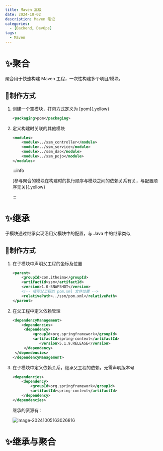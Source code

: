 ```yaml
---
title: Maven 高级
date: 2024-10-02
description: Maven 笔记
categories: 
  - [Backend, DevOps]
tags: 
  - Maven
---
```


# :sparkles:聚合

聚合用于快速构建 Maven 工程，一次性构建多个项目/模块。

## :sparkling_heart:制作方式

1. 创建一个空模块，打包方式定义为 [pom]{.yellow}

   ```xml 父 pom.xml
   <packaging>pom</packaging>
   ```

2. 定义构建时关联的其他模块

   ```xml 父 pom.xml
   <modules>
       <module>../ssm_controller</module>
       <module>../ssm_service</module>
       <module>../ssm_dao</module>
       <module>../ssm_pojo</module>
   </modules>
   ```

   :::info

   [参与聚合的模块在构建时的执行顺序与模块之间的依赖关系有关，与配置顺序无关]{.yellow}

   :::

# :sparkles:继承

子模块通过继承实现沿用父模块中的配置，与 Java 中的继承类似

## :sparkling_heart:制作方式

1. 在子模块中声明父工程的坐标及位置

   ```xml 子 pom.xml
   <parent>
       <groupId>com.itheima</groupId>
       <artifactId>ssm</artifactId>
       <version>1.0-SNAPSHOT</version>
       <!-- 填写父工程的 pom.xml 文件位置 -->
       <relativePath>../ssm/pom.xml</relativePath>
   </parent>
   ```

2. 在父工程中定义依赖管理

   ```xml 父 pom.xml
   <dependencyManagement>
       <dependencies>
       	<dependency>
           	<groupId>org.springframework</groupId>
           	<artifactId>spring-context</artifactId>
               <version>5.1.9.RELEASE</version>
       	</dependency>
   	</dependencies>
   </dependencyManagement>
   ```

3. 在子模块中定义依赖关系，继承父工程的依赖，无需声明版本号

   ```xml 子 pom.xml
   <dependencies>
       <dependency>
           <groupId>org.springframework</groupId>
           <artifactId>spring-context</artifactId>
       </dependency>
   </dependencies>
   ```

   继承的资源有：

   ![image-20241005163026816](https://images.weserv.nl/?url=https://cdn.jsdelivr.net/gh/slx-world/blog-images@master/image-20241005163026816.png)

# :sparkles:继承与聚合

